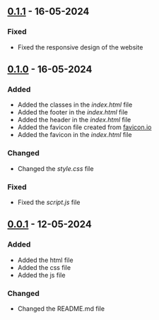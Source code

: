 ## [0.1.1] - 16-05-2024

### Fixed

- Fixed the responsive design of the website

## [0.1.0] - 16-05-2024

### Added

- Added the classes in the _index.html_ file
- Added the footer in the _index.html_ file
- Added the header in the _index.html_ file
- Added the favicon file created from [favicon.io](https://favicon.io/emoji-favicons/)
- Added the favicon in the _index.html_ file

### Changed

- Changed the _style.css_ file

### Fixed

- Fixed the _script.js_ file

## [0.0.1] - 12-05-2024

### Added

- Added the html file
- Added the css file
- Added the js file

### Changed

- Changed the README.md file

[0.0.1]: https://github.com/ABallarini/javascript-counter/releases/tag/v0.0.1
[0.1.0]: https://github.com/ABallarini/javascript-counter/compare/0.0.1...0.1.0
[0.1.1]: https://github.com/ABallarini/javascript-counter/compare/0.1.0...0.1.1
